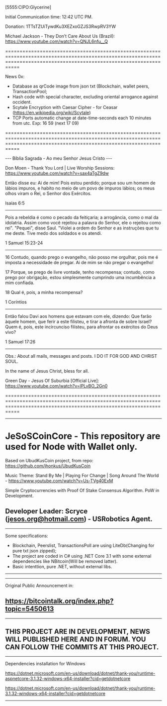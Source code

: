 [5555:CIPO:Glycerine]

Initial Communication time: 12:42 UTC PM.

Donation: 1TTsTZUiTywdKu3XEZxoGZJS3RwpRV3YW

Michael Jackson - They Don’t Care About Us (Brazil): https://www.youtube.com/watch?v=QNJL6nfu__Q


=======================================================================================================================================================================

News 0x:

- Database as qrCode image from json txt (Blockchain, wallet peers, TransactionPool;
- Hash code with special character, excluding oriental arrogance against occident.
- Scytale Encryption with Caesar Cipher - for Ceasar (https://en.wikipedia.org/wiki/Scytale)
- TCP Ports automatic change at date-time-seconds each 10 minutes from utc. Exp:  16 59 (next 17 09)


=======================================================================================================================================================================

--- Bíblia Sagrada - Ao meu Senhor Jesus Cristo ---


Don Moen - Thank You Lord | Live Worship Sessions: https://www.youtube.com/watch?v=sax4aTgZ9dw


Então disse eu: Ai de mim! Pois estou perdido; porque sou um homem de lábios impuros, e habito no meio de um povo de impuros lábios; os meus olhos viram o Rei, o Senhor dos Exércitos.

Isaías 6:5

---

Pois a rebeldia
é como o pecado da feitiçaria;
a arrogância, como o mal da idolatria.
Assim como você rejeitou
a palavra do Senhor,
ele o rejeitou como rei". "Pequei", disse Saul. "Violei a ordem do Senhor e as instruções que tu me deste. Tive medo dos soldados e os atendi.

1 Samuel 15:23-24

---

16 Contudo, quando prego o evangelho, não posso me orgulhar, pois me é imposta a necessidade de pregar. Ai de mim se não pregar o evangelho! 

17 Porque, se prego de livre vontade, tenho recompensa; contudo, como prego por obrigação, estou simplesmente cumprindo uma incumbência a mim confiada. 

18 Qual é, pois, a minha recompensa?

1 Coríntios

---

Então falou Davi aos homens que estavam com ele, dizendo: Que farão àquele homem, que ferir a este filisteu, e tirar a afronta de sobre Israel? Quem é, pois, este incircunciso filisteu, para afrontar os exércitos do Deus vivo?

1 Samuel 17:26

---

Obs.: About all mails, messages and posts. I DO IT FOR GOD AND CHRIST SOUL.


In the name of Jesus Christ, bless for all.

Green Day - Jesus Of Suburbia [Official Live]: https://www.youtube.com/watch?v=lPLvBO_2Gn0

=======================================================================================================================================================================

--------------------------------------------------------------------------------------
# JeSoSCoinCore - This repository are used for Node with Wallet only.

Based on UbudKusCoin project, from repo: https://github.com/jhonkus/UbudKusCoin

Music Theme: Stand By Me | Playing For Change | Song Around The World - https://www.youtube.com/watch?v=Us-TVg40ExM

Simple Cryptocurrencies with Proof Of Stake  Consensus Algorithm. PoW in Development.

Developer Leader: Scryce (jesos.org@hotmail.com) - USRobotics Agent.
--------------------------------------------------------------------------------------


--------------------------------------------------------------------------------------
Some specifications:

- Blockchain, Peerslist, TransactionsPoll are using LiteDb(Changing for pure txt json zipped);
- The project are coded in C# using .NET Core 3.1 with some external dependencies like NBitcoin(Will be removed latter).
- Basic intenttion, pure .NET, without external libs.
--------------------------------------------------------------------------------------


--------------------------------------------------------------------------------------
Original Public Announcement in:

https://bitcointalk.org/index.php?topic=5450613
--------------------------------------------------------------------------------------


--------------------------------------------------------------------------------------
THIS PROJECT ARE IN DEVELOPMENT, NEWS WILL PUBLISHED HERE AND IN FORUM.
YOU CAN FOLLOW THE COMMITS AT THIS PROJECT.
--------------------------------------------------------------------------------------


--------------------------------------------------------------------------------------
Dependencies installation for Windows

https://dotnet.microsoft.com/en-us/download/dotnet/thank-you/runtime-aspnetcore-3.1.32-windows-x64-installer?cid=getdotnetcore

https://dotnet.microsoft.com/en-us/download/dotnet/thank-you/runtime-3.1.32-windows-x64-installer?cid=getdotnetcore

--------------------------------------------------------------------------------------
